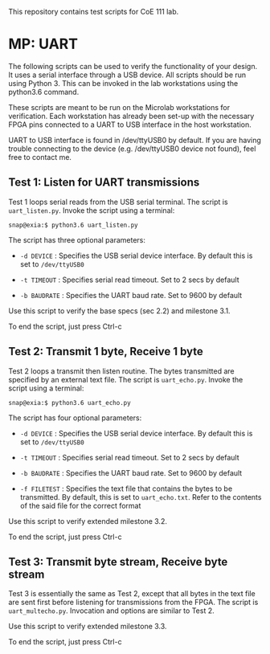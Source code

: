 This repository contains test scripts for CoE 111 lab.

# MP: UART

The following scripts can be used to verify the functionality of your design. It uses a serial interface through a USB device. All scripts should be run using Python 3. This can be invoked in the lab workstations using the python3.6 command.

These scripts are meant to be run on the Microlab workstations for verification. Each workstation has already been set-up with the necessary FPGA pins connected to a UART to USB interface in the host workstation.

UART to USB interface is found in /dev/ttyUSB0 by default. If you are having trouble connecting to the device (e.g. /dev/ttyUSB0 device not found), feel free to contact me.

## Test 1: Listen for UART transmissions

Test 1 loops serial reads from the USB serial terminal. The script is `uart_listen.py`. Invoke the script using a terminal:

`snap@exia:$ python3.6 uart_listen.py`

The script has three optional parameters:

- `-d DEVICE` : Specifies the USB serial device interface. By default this is set to `/dev/ttyUSB0`

- `-t TIMEOUT` : Specifies serial read timeout. Set to 2 secs by default

- `-b BAUDRATE` : Specifies the UART baud rate. Set to 9600 by default

Use this script to verify the base specs (sec 2.2) and milestone 3.1.

To end the script, just press Ctrl-c

## Test 2: Transmit 1 byte, Receive 1 byte

Test 2 loops a transmit then listen routine. The bytes transmitted are specified by an external text file. The script is `uart_echo.py`. Invoke the script using a terminal:

`snap@exia:$ python3.6 uart_echo.py`

The script has four optional parameters:

- `-d DEVICE` : Specifies the USB serial device interface. By default this is set to `/dev/ttyUSB0`

- `-t TIMEOUT` : Specifies serial read timeout. Set to 2 secs by default

- `-b BAUDRATE` : Specifies the UART baud rate. Set to 9600 by default

- `-f FILETEST` : Specifies the text file that contains the bytes to be transmitted. By default, this is set to `uart_echo.txt`. Refer to the contents of the said file for the correct format

Use this script to verify extended milestone 3.2.

To end the script, just press Ctrl-c

## Test 3: Transmit byte stream, Receive byte stream

Test 3 is essentially the same as Test 2, except that all bytes in the text file are sent first before listening for transmissions from the FPGA. The script is `uart_multecho.py`. Invocation and options are similar to Test 2.

Use this script to verify extended milestone 3.3.

To end the script, just press Ctrl-c

